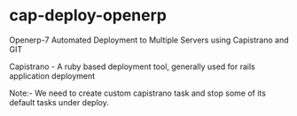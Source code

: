 cap-deploy-openerp
==================
Openerp-7 Automated Deployment to Multiple Servers using Capistrano and GIT

Capistrano - A ruby based deployment tool, generally used for rails application deployment

Note:- We need to create custom capistrano task and stop some of its default tasks under deploy.
